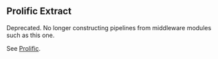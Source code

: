 ## Prolific Extract

Deprecated. No longer constructing pipelines from middleware modules such as
this one.

See [Prolific](http://github.com/bigeasy/prolific).
